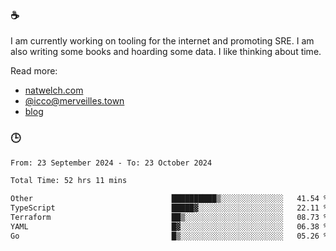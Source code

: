### ☕

I am currently working on tooling for the internet and promoting SRE. I am also writing some books and hoarding some data. I like thinking about time. 

Read more:

 - [natwelch.com](https://natwelch.com)
 - [@icco@merveilles.town](https://merveilles.town/@icco)
 - [blog](https://writing.natwelch.com)

### 🕒

<!--START_SECTION:waka-->

```txt
From: 23 September 2024 - To: 23 October 2024

Total Time: 52 hrs 11 mins

Other                               ██████████▒░░░░░░░░░░░░░░   41.54 %
TypeScript                          █████▓░░░░░░░░░░░░░░░░░░░   22.11 %
Terraform                           ██▒░░░░░░░░░░░░░░░░░░░░░░   08.73 %
YAML                                █▓░░░░░░░░░░░░░░░░░░░░░░░   06.38 %
Go                                  █▒░░░░░░░░░░░░░░░░░░░░░░░   05.26 %
```

<!--END_SECTION:waka-->

